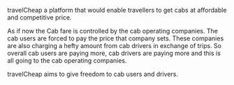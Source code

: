 
travelCheap a platform that would enable travellers to get cabs at affordable and competitive price.

As if now the Cab fare is controlled by the cab operating companies. The cab users are forced to pay the price that company sets.
These companies are also charging a hefty amount from cab drivers in exchange of trips. So overall cab users are paying more, cab drivers are paying more and this is all going to the cab operating companies.

travelCheap aims to give freedom to cab users and drivers.